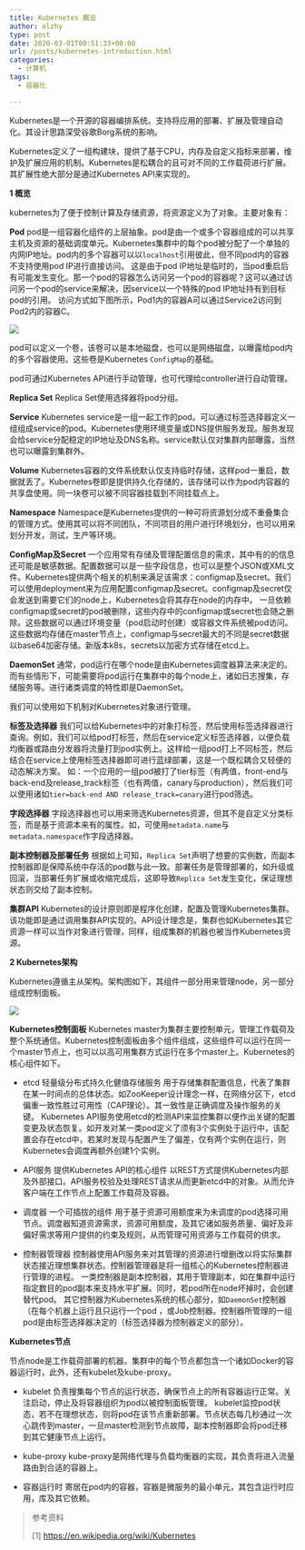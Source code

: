 ```yaml
---
title: Kubernetes 概览
author: olzhy
type: post
date: 2020-03-01T00:51:33+00:00
url: /posts/kubernetes-introduction.html
categories:
  - 计算机
tags:
  - 容器化

---
```

Kubernetes是一个开源的容器编排系统。支持将应用的部署、扩展及管理自动化。其设计思路深受谷歌Borg系统的影响。

Kubernetes定义了一组构建块，提供了基于CPU，内存及自定义指标来部署，维护及扩展应用的机制。Kubernetes是松耦合的且可对不同的工作载荷进行扩展。其扩展性绝大部分是通过Kubernetes API来实现的。

**1 概览**

kubernetes为了便于控制计算及存储资源，将资源定义为了对象。主要对象有：

**Pod**
pod是一组容器化组件的上层抽象。pod是由一个或多个容器组成的可以共享主机及资源的基础调度单元。Kubernetes集群中的每个pod被分配了一个单独的内网IP地址。pod内的多个容器可以以`localhost`引用彼此，但不同pod内的容器不支持使用pod IP进行直接访问。
这是由于pod IP地址是临时的，当pod重启后有可能发生变化。那一个pod的容器怎么访问另一个pod的容器呢？这可以通过访问另一个pod的service来解决，因service以一个特殊的pod IP地址持有到目标pod的引用。
访问方式如下图所示，Pod1内的容器A可以通过Service2访问到Pod2内的容器C。

![](https://yanleilei.com/static/images/uploads/2020/03/kubernetes-pod-access.png)

pod可以定义一个卷，该卷可以是本地磁盘，也可以是网络磁盘，以曝露给pod内的多个容器使用。这些卷是Kubernetes `ConfigMap`的基础。

pod可通过Kubernetes API进行手动管理，也可代理给controller进行自动管理。

**Replica Set**
Replica Set使用选择器将pod分组。

**Service**
Kubernetes service是一组一起工作的pod。可以通过标签选择器定义一组组成service的pod。Kubernetes使用环境变量或DNS提供服务发现。服务发现会给service分配稳定的IP地址及DNS名称。service默认仅对集群内部曝露，当然也可以曝露到集群外。

**Volume**
Kubernetes容器的文件系统默认仅支持临时存储，这样pod一重启，数据就丢了。Kubernetes卷即是提供持久化存储的，该存储可以作为pod内容器的共享盘使用。同一块卷可以被不同容器挂载到不同挂载点上。

**Namespace**
Namespace是Kubernetes提供的一种可将资源划分成不重叠集合的管理方式。使用其可以将不同团队，不同项目的用户进行环境划分，也可以用来划分开发，测试，生产等环境。

**ConfigMap及Secret**
一个应用常有存储及管理配置信息的需求，其中有的的信息还可能是敏感数据。配置数据可以是一些字段信息，也可以是整个JSON或XML文件。Kubernetes提供两个相关的机制来满足该需求：configmap及secret。我们可以使用deployment来为应用配置configmap及secret。configmap及secret仅会发送到需要它们的node上，Kubernetes会将其存在node的内存中。
一旦依赖configmap或secret的pod被删除，这些内存中的configmap或secret也会随之删除。这些数据可以通过环境变量（pod启动时创建）或容器文件系统被pod访问。这些数据均存储在master节点上，configmap与secret最大的不同是secret数据以base64加密存储。新版本k8s，secrets以加密方式存储在etcd上。

**DaemonSet**
通常，pod运行在哪个node是由Kubernetes调度器算法来决定的。而有些情形下，可能需要将pod运行在集群中的每个node上，诸如日志搜集，存储服务等。进行诸类调度的特性即是DaemonSet。

我们可以使用如下机制对Kubernetes对象进行管理。

**标签及选择器**
我们可以给Kubernetes中的对象打标签，然后使用标签选择器进行查询。例如，我们可以给pod打标签，然后在service定义标签选择器，以便负载均衡器或路由分发器将流量打到pod实例上。这样给一组pod打上不同标签，然后结合在service上使用标签选择器即可进行蓝绿部署，这是一个既松耦合又轻便的动态解决方案。
如：一个应用的一组pod被打了tier标签（有两值，front-end与back-end及release_track标签（也有两值，canary与production），然后我们可以使用诸如`tier=back-end AND release_track=canary`进行pod筛选。

**字段选择器**
字段选择器也可以用来筛选Kubernetes资源，但其不是自定义分类标签，而是基于资源本来有的属性。如，可使用`metadata.name`与`metadata.namespace`作字段选择器。

**副本控制器及部署任务**
根据如上可知，`Replica Set`声明了想要的实例数，而副本控制器即是保障系统中存活的pod数与此一致。部署任务是管理部署的，如升级或回滚，当部署任务扩展或收缩完成后，这即导致`Replica Set`发生变化，保证理想状态则交给了副本控制。

**集群API**
Kubernetes的设计原则即是程序化创建，配置及管理Kubernetes集群。该功能即是通过调用集群API实现的。API设计理念是，集群也如Kubernetes其它资源一样可以当作对象进行管理，同样，组成集群的机器也被当作Kubernetes资源。

**2 Kubernetes架构**

Kubernetes遵循主从架构。架构图如下，其组件一部分用来管理node，另一部分组成控制面板。

![](https://yanleilei.com/static/images/uploads/2020/03/kubernetes-architecture.png)

**Kubernetes控制面板**
Kubernetes master为集群主要控制单元，管理工作载荷及整个系统通信。Kubernetes控制面板由多个组件组成，这些组件可以运行在同一个master节点上，也可以以高可用集群方式运行在多个master上。Kubernetes的核心组件如下。

* etcd 轻量级分布式持久化健值存储服务
用于存储集群配置信息，代表了集群在某一时间点的总体状态。如ZooKeeper设计理念一样，在网络分区下，etcd偏重一致性胜过可用性（CAP理论）。其一致性是正确调度及操作服务的关键。
Kubernetes API服务使用etcd的检测API来监控集群以便作出关键的配置变更及状态恢复。如开发对某一类pod定义了须有3个实例处于运行中，该配置会存在etcd中，若某时发现与配置产生了偏差，仅有两个实例在运行，则Kubernetes会调度再额外创建1个实例。

* API服务 提供Kubernetes API的核心组件
以REST方式提供Kubernetes内部及外部接口。API服务校验及处理REST请求从而更新etcd中的对象。从而允许客户端在工作节点上配置工作载荷及容器。

* 调度器 一个可插拔的组件
用于基于资源可用额度来为未调度的pod选择可用节点。调度器知道资源需求，资源可用额度，及其它诸如服务质量、偏好及非偏好需求等用户提供的约束及规则，从而管理可用资源与工作载荷的供求。

* 控制器管理器
控制器使用API服务来对其管理的资源进行增删改以将实际集群状态接近理想集群状态。控制器管理器是将一组核心的Kubernetes控制器进行管理的进程。
一类控制器是副本控制器，其用于管理副本，如在集群中运行指定数目的pod副本来支持水平扩展。同时，若pod所在node坏掉时，会创建替代pod。
其它控制器为Kubernetes系统的核心部分，如`DaemonSet`控制器（在每个机器上运行且只运行一个pod ，或Job控制器。控制器所管理的一组pod是由标签选择器决定的（标签选择器为控制器定义的部分）。

**Kubernetes节点**

节点node是工作载荷部署的机器。集群中的每个节点都包含一个诸如Docker的容器运行时，此外，还有kubelet及kube-proxy。

* kubelet
负责搜集每个节点的运行状态，确保节点上的所有容器运行正常。关注启动，停止及将容器组织为pod以被控制面板管理。
kubelet监控pod状态，若不在理想状态，则将pod在该节点重新部署。节点状态每几秒通过一次心跳传到master，一旦master检测到节点故障，副本控制器即会将pod迁移到其它健康节点上运行。

* kube-proxy
kube-proxy是网络代理与负载均衡器的实现，其负责将进入流量路由到合适的容器上。

* 容器运行时
寄居在pod内的容器，容器是微服务的最小单元，其包含运行时应用，库及其它依赖。

> 参考资料
>
> [1]&nbsp;<a href="https://en.wikipedia.org/wiki/Kubernetes" target="blank">https://en.wikipedia.org/wiki/Kubernetes</a>
